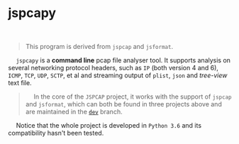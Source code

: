 # jspcapy

&nbsp;

 > This program is derived from `jspcap` and `jsformat`.

&emsp; `jspcapy` is a **command line** pcap file analyser tool. It supports analysis on several networking protocol headers, such as `IP` (both version 4 and 6), `ICMP`, `TCP`, `UDP`, `SCTP`, et al and streaming output of `plist`, `json` and *tree-view* text file.

 > &emsp; In the core of the `JSPCAP` project, it works with the support of  `jspcap` and `jsformat`, which can both be found in three projects above and are maintained in the [`dev`](https://github.com/JarryShaw/jspcap/tree/dev/) branch.

&emsp; Notice that the whole project is developed in `Python 3.6` and its compatibility hasn't been tested.
